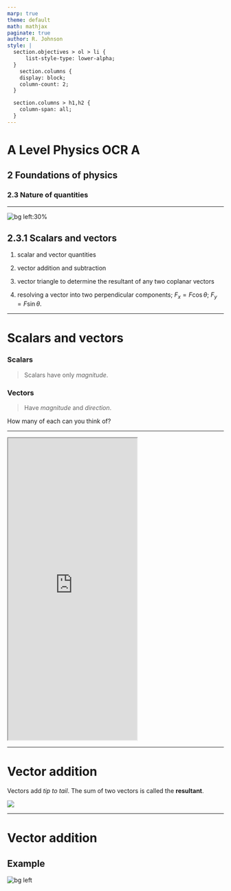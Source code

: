 ```yaml
---
marp: true
theme: default
math: mathjax
paginate: true
author: R. Johnson
style: |
  section.objectives > ol > li {
      list-style-type: lower-alpha;
  }
    section.columns {
    display: block;
    column-count: 2;
  }

  section.columns > h1,h2 {
    column-span: all;
  }
---
```


# A Level Physics OCR A
## 2 Foundations of physics
### 2.3 Nature of quantities

---

<!-- _class: objectives -->

![bg left:30%](https://images.unsplash.com/photo-1492962827063-e5ea0d8c01f5?ixlib=rb-4.0.3&ixid=MnwxMjA3fDB8MHxwaG90by1wYWdlfHx8fGVufDB8fHx8&auto=format&fit=crop&w=2121&q=80)

## 2.3.1 Scalars and vectors

1. scalar and vector quantities

2. vector addition and subtraction

3. vector triangle to determine the resultant of any two coplanar vectors

4. resolving a vector into two perpendicular components; $F_x = F \cos \theta$; $F_y = F \sin \theta$.

---

# Scalars and vectors

### Scalars
> Scalars have only _magnitude_.

### Vectors
> Have _magnitude_ and _direction_.

How many of each can you think of?

---

<iframe src="https://phet.colorado.edu/sims/html/vector-addition/latest/vector-addition_en.html" height="700"></iframe>

---

# Vector addition

Vectors add _tip to tail_. The sum of two vectors is called the **resultant**.

![](https://upload.wikimedia.org/wikipedia/commons/thumb/2/28/Vector_addition.svg/890px-Vector_addition.svg.png?20070602203432)

---

# Vector addition

## **Example**

![bg left](https://xaktly.com/Images/Physics/Velocity/AirplaneVectors1.png)